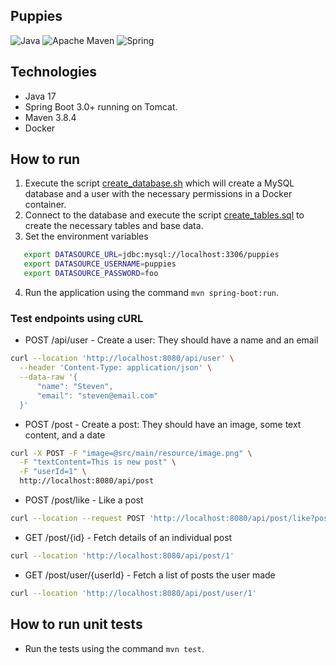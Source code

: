 ## Puppies

![Java](https://img.shields.io/badge/java-%23ED8B00.svg?style=for-the-badge&logo=java&logoColor=white)
![Apache Maven](https://img.shields.io/badge/Apache%20Maven-C71A36?style=for-the-badge&logo=Apache%20Maven&logoColor=white)
![Spring](https://img.shields.io/badge/spring-%236DB33F.svg?style=for-the-badge&logo=spring&logoColor=white)

## Technologies
* Java 17
* Spring Boot 3.0+ running on Tomcat.
* Maven 3.8.4
* Docker

## How to run

1. Execute the script [create_database.sh](scripts/create_database.sh) which will create a MySQL database and a user with the necessary permissions in a Docker container.
2. Connect to the database and execute the script [create_tables.sql](scripts/create_tables.sql) to create the necessary tables and base data.
3. Set the environment variables
```bash
   export DATASOURCE_URL=jdbc:mysql://localhost:3306/puppies
   export DATASOURCE_USERNAME=puppies
   export DATASOURCE_PASSWORD=foo
```
4. Run the application using the command `mvn spring-boot:run`.

### Test endpoints using cURL

* POST /api/user - Create a user: They should have a name and an email
```bash
curl --location 'http://localhost:8080/api/user' \
  --header 'Content-Type: application/json' \
  --data-raw '{
      "name": "Steven",
      "email": "steven@email.com"
  }'
```

* POST /post - Create a post: They should have an image, some text content, and a date
```bash
curl -X POST -F "image=@src/main/resource/image.png" \
  -F "textContent=This is new post" \
  -F "userId=1" \
  http://localhost:8080/api/post 
```

* POST /post/like - Like a post
```bash
curl --location --request POST 'http://localhost:8080/api/post/like?postId=3&userId=3'
```

* GET /post/{id} - Fetch details of an individual post
```bash
curl --location 'http://localhost:8080/api/post/1'
```

* GET /post/user/{userId} - Fetch a list of posts the user made
```bash
curl --location 'http://localhost:8080/api/post/user/1'
```

## How to run unit tests

* Run the tests using the command `mvn test`.



